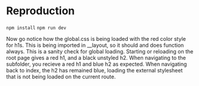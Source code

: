 # Reproduction
`npm install`
`npm run dev`

Now go notice how the global.css is being loaded with the red color style for h1s. This is being imported in __layout, so it should and does function always. This is a sanity check for global loading. 
Starting or reloading on the root page gives a red h1, and a black unstyled h2. When navigating to the subfolder, you recieve a red h1 and blue h2 as expected. When navigating back to index, the h2 has remained blue, loading the external stylesheet that is not being loaded on the current route.